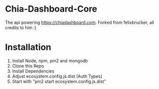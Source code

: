 Chia-Dashboard-Core
======

The api powering https://chiadashboard.com.
Forked from felixbrucker, all credits to him :)

Installation
======

1) Install Node, npm, pm2 and mongodb
2) Clone this Repo
3) Install Dependencies
4) Adjust ecosystem.config.js.dist (Auth Types)
5) Start with "pm2 start ecosystem.config.js.dist"
